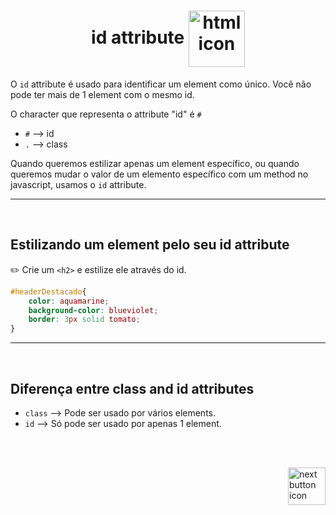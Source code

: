 <h1 align="center">
    id attribute
    <img src="https://cdn-icons-png.flaticon.com/512/998/998376.png" alt="html icon" width="90px" align="center" >
</h1>

O `id` attribute é usado para identificar um element como único. Você não pode ter mais de 1 element com o mesmo id.


O character que representa o attribute "id" é `#`

- `#` --> id
- `.` --> class


Quando queremos estilizar apenas um element específico, ou quando queremos mudar o valor de um elemento específico com um method no javascript, usamos o `id` attribute.

<hr>
<br>

## Estilizando um element pelo seu id attribute

:pencil2: Crie um `<h2>` e estilize ele através do id.

```css
#headerDestacado{
    color: aquamarine;
    background-color: blueviolet;
    border: 3px solid tomato;
}
```

<hr>
<br>

## Diferença entre class and id attributes
- `class` --> Pode ser usado por vários elements.
- `id` --> Só pode ser usado por apenas 1 element.

<br>
<br>

<!-- Next page button-->
[<img src="https://cdn-icons-png.flaticon.com/512/5553/5553581.png" alt="next button icon" width="60px" align="right">](../11.html_semantico/html_semantico.md)